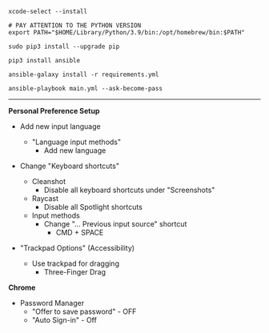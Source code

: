 ```
xcode-select --install

# PAY ATTENTION TO THE PYTHON VERSION
export PATH="$HOME/Library/Python/3.9/bin:/opt/homebrew/bin:$PATH"

sudo pip3 install --upgrade pip

pip3 install ansible

ansible-galaxy install -r requirements.yml

ansible-playbook main.yml --ask-become-pass
```

---

**Personal Preference Setup**

- Add new input language
    - "Language input methods"
        - Add new language

- Change "Keyboard shortcuts"
    - Cleanshot 
        - Disable all keyboard shortcuts under "Screenshots"
    - Raycast
        - Disable all Spotlight shortcuts
    - Input methods
        - Change "... Previous input source" shortcut
            - CMD + SPACE

- "Trackpad Options" (Accessibility)
    - Use trackpad for dragging
        - Three-Finger Drag

**Chrome**

- Password Manager
    - "Offer to save password" - OFF
    - "Auto Sign-in" - Off
